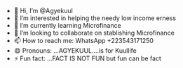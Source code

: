 - 👋 Hi, I’m @Agyekuul
- 👀 I’m interested in helping the needy low income erness 
- 🌱 I’m currently learning Microfinance 
- 💞️ I’m looking to collaborate on stablishing Microfinance 
- 📫 How to reach me: WhatsApp +223543171250 
- 😄 Pronouns: ...AGYEKUUL....is for Kuullife
- ⚡ Fun fact: ...FACT IS NOT FUN but fun can be fact

<!---
Agyekuul/Agyekuul is a ✨ special ✨ repository because its `README.md` (this file) appears on your GitHub profile.
You can click the Preview link to take a look at your changes.
--->
